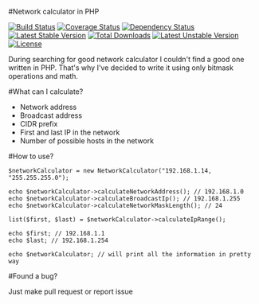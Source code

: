 #Network calculator in PHP

[![Build Status](https://travis-ci.org/rpodwika/network-calculator.svg)](https://travis-ci.org/rpodwika/network-calculator)
[![Coverage Status](https://coveralls.io/repos/rpodwika/network-calculator/badge.svg?branch=master&service=github)](https://coveralls.io/github/rpodwika/network-calculator?branch=master)
[![Dependency Status](https://www.versioneye.com/user/projects/559efd53663635001c000015/badge.svg?style=flat)](https://www.versioneye.com/user/projects/559efd53663635001c000015)
[![Latest Stable Version](https://poser.pugx.org/rpodwika/network-calculator/v/stable)](https://packagist.org/packages/rpodwika/network-calculator) [![Total Downloads](https://poser.pugx.org/rpodwika/network-calculator/downloads)](https://packagist.org/packages/rpodwika/network-calculator) [![Latest Unstable Version](https://poser.pugx.org/rpodwika/network-calculator/v/unstable)](https://packagist.org/packages/rpodwika/network-calculator) [![License](https://poser.pugx.org/rpodwika/network-calculator/license)](https://packagist.org/packages/rpodwika/network-calculator)

During searching for good network calculator I couldn't find a good one written in PHP. That's why I've decided to write it using only bitmask operations and math. 

#What can I calculate?

* Network address
* Broadcast address
* CIDR prefix
* First and last IP in the network
* Number of possible hosts in the network

#How to use?

```
$networkCalculator = new NetworkCalculator("192.168.1.14, "255.255.255.0");

echo $networkCalculator->calculateNetworkAddress(); // 192.168.1.0
echo $networkCalculator->calculateBroadcastIp(); // 192.168.1.255
echo $networkCalculator->calculateNetworkMaskLength(); // 24

list($first, $last) = $networkCalculator->calculateIpRange();

echo $first; // 192.168.1.1
echo $last; // 192.168.1.254

echo $networkCalculator; // will print all the information in pretty way
```


#Found a bug?

Just make pull request or report issue